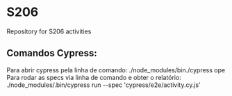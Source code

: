 # S206
Repository for S206 activities

## Comandos Cypress:

Para abrir cypress pela linha de comando:
     ./node_modules/bin./cypress ope
Para rodar as specs via linha de comando e obter o relatório:
     ./node_modules/.bin/cypress run --spec 'cypress/e2e/activity.cy.js’

